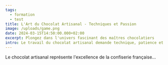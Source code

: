 ```yaml
---
tags:
  - formation
  - test
title: L'Art du Chocolat Artisanal - Techniques et Passion
image: /uploads/game.png
date: 2024-03-15T14:50:00.000+02:00
excerpt: Plongez dans l'univers fascinant des maîtres chocolatiers
intro: Le travail du chocolat artisanal demande technique, patience et créativité. De la sélection des fèves à la création de ganaches sophistiquées, découvrez les secrets des maîtres chocolatiers qui transforment le cacao en véritables œuvres d'art gustatives.
---
```


Le chocolat artisanal représente l'excellence de la confiserie française...
